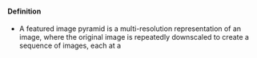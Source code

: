 #### Definition
- A featured image pyramid is a multi-resolution representation of an image, where the original image is repeatedly downscaled to create a sequence of images, each at a 